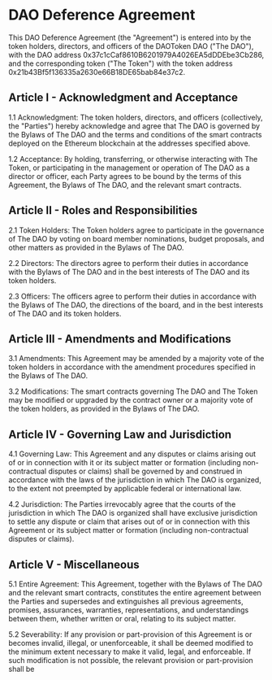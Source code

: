 # DAO Deference Agreement

This DAO Deference Agreement (the "Agreement") is entered into by the token holders, directors, and officers of the DAOToken DAO ("The DAO"), with the DAO address 0x37c1cCaf8610B6201979A4026EA5dDDEbe3Cb286, and the corresponding token ("The Token") with the token address 0x21b43Bf5f136335a2630e66B18DE65bab84e37c2.

## Article I - Acknowledgment and Acceptance

1.1 Acknowledgment: The token holders, directors, and officers (collectively, the "Parties") hereby acknowledge and agree that The DAO is governed by the Bylaws of The DAO and the terms and conditions of the smart contracts deployed on the Ethereum blockchain at the addresses specified above.

1.2 Acceptance: By holding, transferring, or otherwise interacting with The Token, or participating in the management or operation of The DAO as a director or officer, each Party agrees to be bound by the terms of this Agreement, the Bylaws of The DAO, and the relevant smart contracts.

## Article II - Roles and Responsibilities

2.1 Token Holders: The Token holders agree to participate in the governance of The DAO by voting on board member nominations, budget proposals, and other matters as provided in the Bylaws of The DAO.

2.2 Directors: The directors agree to perform their duties in accordance with the Bylaws of The DAO and in the best interests of The DAO and its token holders.

2.3 Officers: The officers agree to perform their duties in accordance with the Bylaws of The DAO, the directions of the board, and in the best interests of The DAO and its token holders.

## Article III - Amendments and Modifications

3.1 Amendments: This Agreement may be amended by a majority vote of the token holders in accordance with the amendment procedures specified in the Bylaws of The DAO.

3.2 Modifications: The smart contracts governing The DAO and The Token may be modified or upgraded by the contract owner or a majority vote of the token holders, as provided in the Bylaws of The DAO.

## Article IV - Governing Law and Jurisdiction

4.1 Governing Law: This Agreement and any disputes or claims arising out of or in connection with it or its subject matter or formation (including non-contractual disputes or claims) shall be governed by and construed in accordance with the laws of the jurisdiction in which The DAO is organized, to the extent not preempted by applicable federal or international law.

4.2 Jurisdiction: The Parties irrevocably agree that the courts of the jurisdiction in which The DAO is organized shall have exclusive jurisdiction to settle any dispute or claim that arises out of or in connection with this Agreement or its subject matter or formation (including non-contractual disputes or claims).

## Article V - Miscellaneous

5.1 Entire Agreement: This Agreement, together with the Bylaws of The DAO and the relevant smart contracts, constitutes the entire agreement between the Parties and supersedes and extinguishes all previous agreements, promises, assurances, warranties, representations, and understandings between them, whether written or oral, relating to its subject matter.

5.2 Severability: If any provision or part-provision of this Agreement is or becomes invalid, illegal, or unenforceable, it shall be deemed modified to the minimum extent necessary to make it valid, legal, and enforceable. If such modification is not possible, the relevant provision or part-provision shall be
